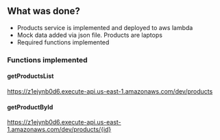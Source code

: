 ## What was done?

- Products service is implemented and deployed to aws lambda
- Mock data added via json file. Products are laptops
- Required functions implemented

### Functions implemented

#### getProductsList

https://z1ejynb0d6.execute-api.us-east-1.amazonaws.com/dev/products

#### getProductById

https://z1ejynb0d6.execute-api.us-east-1.amazonaws.com/dev/products/{id}
